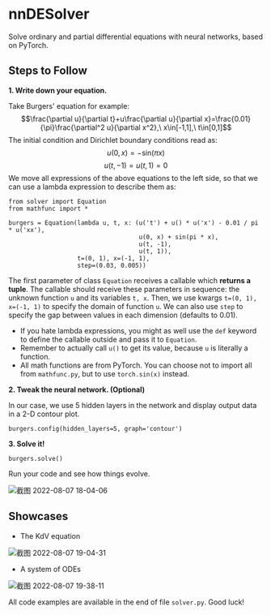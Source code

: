 # nnDESolver
Solve ordinary and partial differential equations with neural networks, based on PyTorch.
## Steps to Follow
**1. Write down your equation.**

Take Burgers' equation for example:
$$\frac{\partial u}{\partial t}+u\frac{\partial u}{\partial x}=\frac{0.01}{\pi}\frac{\partial^2 u}{\partial x^2},\ x\in[-1,1],\ t\in[0,1]$$
The initial condition and Dirichlet boundary conditions read as:
$$u(0,x)=-\text{sin}(\pi x)$$
$$u(t,-1)=u(t,1)=0$$
We move all expressions of the above equations to the left side, so that we can use a lambda expression to describe them as:
```
from solver import Equation
from mathfunc import *

burgers = Equation(lambda u, t, x: (u('t') + u() * u('x') - 0.01 / pi * u('xx'),
                                    u(0, x) + sin(pi * x),
                                    u(t, -1),
                                    u(t, 1)),
                   t=(0, 1), x=(-1, 1),
                   step=(0.03, 0.005))
```
The first parameter of class `Equation` receives a callable which **returns a tuple**. The callable should receive these parameters in sequence: the unknown function `u` and its variables `t, x`. Then, we use kwargs `t=(0, 1), x=(-1, 1)` to specify the domain of function `u`. We can also use `step` to specify the gap between values in each dimension (defaults to 0.01).

- If you hate lambda expressions, you might as well use the `def` keyword to define the callable outside and pass it to `Equation`.
- Remember to actually call `u()` to get its value, because `u` is literally a function.
- All math functions are from PyTorch. You can choose not to import all from `mathfunc.py`, but to use `torch.sin(x)` instead.

**2. Tweak the neural network. (Optional)**

In our case, we use 5 hidden layers in the network and display output data in a 2-D contour plot.
```
burgers.config(hidden_layers=5, graph='contour')
```
**3. Solve it!**
```
burgers.solve()
```
Run your code and see how things evolve.

![截图 2022-08-07 18-04-06](https://user-images.githubusercontent.com/100750226/183294657-1560b089-23b9-45e0-94d7-94a9c3f0fb99.png)

## Showcases
- The KdV equation

![截图 2022-08-07 19-04-31](https://user-images.githubusercontent.com/100750226/183295413-88133b58-323c-4869-92b8-a1b6fc1b3426.png)

- A system of ODEs

![截图 2022-08-07 19-38-11](https://user-images.githubusercontent.com/100750226/183295595-a268481d-c86d-4d67-a014-ef281ce70ad5.png)

All code examples are available in the end of file `solver.py`. Good luck!
